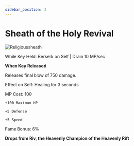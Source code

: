 ```yaml
---
sidebar_position: 2
---
```


# Sheath of the Holy Revival

![Religioussheath](https://vwiki.valorserver.com/api/item/picture/sheath%20of%20the%20holy%20revival)

While Key Held: Berserk on Self | Drain 10 MP/sec

**When Key Released**

Releases final blow of 750 damage.

Effect on Self: Healing for 3 seconds

MP Cost: 100

    +100 Maximum HP
    
    +5 Defense
    
    +5 Speed
    
Fame Bonus: 6%

**Drops from Riv, the Heavenly Champion of the Heavenly Rift**
